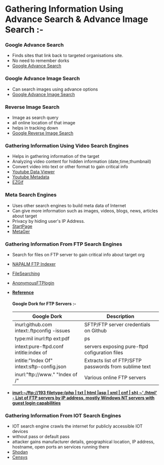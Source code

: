 # Gathering Information Using Advance Search & Advance Image Search :-


### Google Advance Search
- Finds sites that link back to targeted organisations site.
- No need to remember dorks
- [Google Advance Search](https://www.google.com/advanced_search)

### Google Advance Image Search
- Can search images using advance options
- [Google Advance Image Search](https://www.google.com/advanced_image_search)

### Reverse Image Search
 - Image as search query
 - all online location of that image
 - helps in tracking down
 - [Google Reverse Image Search](https://www.google.com/imghp?sbi=1)

### Gathering Information Using Video Search Engines
- Helps in gathering information of the target
- Analyzing video content for hidden information (date,time,thumbnail)
- Convert video into text or other format to gain critical info
- [Youtube Data Viewer](https://citizenevidence.amnestyusa.org/)
- [Youtube Metadata](https://mattw.io/youtube-metadata/)
- [EZGif](https://ezgif.com/reverse-video)

### Meta Search Engines 
- Uses other search engines to build meta data of Internet
- Can give more information such as images, videos, blogs, news, articles about target
- Privacy by hiding user's IP Address.
- [StartPage](https://www.startpage.com/)
- [MetaGer](https://metager.org/)

### Gathering Information From FTP Search Engines
- Search for files on FTP server to gain critical info about target org
- [NAPALM FTP Indexer](https://www.searchftps.net/)
- [FileSearching](http://www.filesearching.com/)
- [AnonymousFTPlogin](https://github.com/turbo/openftp4)
- **[Reference](https://www.briskbard.com/blog/?q=node/26)**
	#### Google Dork for FTP Servers :- 
	| Google Dork | Description |
	|--------------|-------------|
	|inurl:github.com intext:.ftpconfig -issues|SFTP/FTP server credentials on Github|
	|type:mil inurl:ftp ext:pdf | ps | Sensetive directories on FTP|
	|intext:pure-ftpd.conf intitle:index of|servers exposing pure-ftpd cofiguration files|
	|intitle:"Index Of" intext:sftp-config.json|Extracts list of FTP/SFTP passwords from sublime text|
	|inurl:"ftp://www." "Index of /"|Various online FTP servers|
	
- <u>**inurl:~/ftp;//193 filetype:(php | txt | html |asp | xml | cnf | sh) ~' /html'** **- List of FTP servers by IP address, mostly Windows NT servers with guest login capabilities**</u>

### Gathering Information From IOT Search Engines
- IOT search engine crawls the internet for publicly accessible IOT devices
- without pass or default pass
- attacker gains manufacturer details, geographical location, IP address, hostname, open ports an services running there
- [Shodan](https://www.shodan.io/)
- [Censys](https://search.censys.io/)
